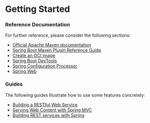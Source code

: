 # Getting Started

### Reference Documentation
For further reference, please consider the following sections:

* [Official Apache Maven documentation](https://maven.apache.org/guides/index.html)
* [Spring Boot Maven Plugin Reference Guide](https://docs.spring.io/spring-boot/docs/2.6.9/maven-plugin/reference/html/)
* [Create an OCI image](https://docs.spring.io/spring-boot/docs/2.6.9/maven-plugin/reference/html/#build-image)
* [Spring Boot DevTools](https://docs.spring.io/spring-boot/docs/2.6.9/reference/htmlsingle/#using.devtools)
* [Spring Configuration Processor](https://docs.spring.io/spring-boot/docs/2.6.9/reference/htmlsingle/#appendix.configuration-metadata.annotation-processor)
* [Spring Web](https://docs.spring.io/spring-boot/docs/2.6.9/reference/htmlsingle/#web)

### Guides
The following guides illustrate how to use some features concretely:

* [Building a RESTful Web Service](https://spring.io/guides/gs/rest-service/)
* [Serving Web Content with Spring MVC](https://spring.io/guides/gs/serving-web-content/)
* [Building REST services with Spring](https://spring.io/guides/tutorials/rest/)

